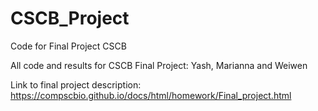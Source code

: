 # CSCB_Project
Code for Final Project CSCB


All code and results for CSCB Final Project:
Yash, Marianna and Weiwen

Link to final project description:
https://compscbio.github.io/docs/html/homework/Final_project.html
